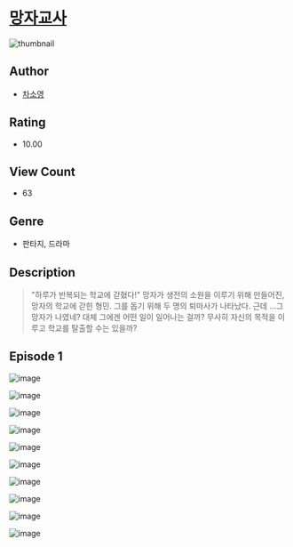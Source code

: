 # [망자교사](https://comic.naver.com/challenge/list?titleId=810228)
![thumbnail](https://image-comic.pstatic.net/user_contents_data/challenge_comic/2023/05/23/316976/upload_7291439274306713652_480x623.jpeg)

## Author
- [차소영](https://comic.naver.com/artistTitle?id=316976)

## Rating
- 10.00

## View Count
- 63

## Genre
- 판타지, 드라마

## Description
> "하루가 반복되는 학교에 갇혔다!" 망자가 생전의 소원을 이루기 위해 만들어진, 망자의 학교에 갇힌 형민. 그를 돕기 위해 두 명의 퇴마사가 나타났다. 근데 ...그 망자가 나였네? 대체 그에겐 어떤 일이 일어나는 걸까? 무사히 자신의 목적을 이루고 학교를 탈출할 수는 있을까?


## Episode 1
![image](https://image-comic.pstatic.net/user_contents_data/challenge_comic/2023/05/23/316976/upload_7234522835060275045.jpeg)

![image](https://image-comic.pstatic.net/user_contents_data/challenge_comic/2023/05/23/316976/upload_4063480947112567654.jpeg)

![image](https://image-comic.pstatic.net/user_contents_data/challenge_comic/2023/05/23/316976/upload_7076058135461967927.jpeg)

![image](https://image-comic.pstatic.net/user_contents_data/challenge_comic/2023/05/23/316976/upload_3833467322877633890.jpeg)

![image](https://image-comic.pstatic.net/user_contents_data/challenge_comic/2023/05/23/316976/upload_3991427750399652146.jpeg)

![image](https://image-comic.pstatic.net/user_contents_data/challenge_comic/2023/05/23/316976/upload_3991141873755765094.jpeg)

![image](https://image-comic.pstatic.net/user_contents_data/challenge_comic/2023/05/23/316976/upload_3702301057475634275.jpeg)

![image](https://image-comic.pstatic.net/user_contents_data/challenge_comic/2023/05/23/316976/upload_7363773726231782192.jpeg)

![image](https://image-comic.pstatic.net/user_contents_data/challenge_comic/2023/05/23/316976/upload_3689631398676083812.jpeg)

![image](https://image-comic.pstatic.net/user_contents_data/challenge_comic/2023/05/23/316976/upload_4122870848643622241.jpeg)
